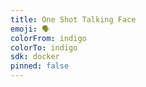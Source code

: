 ```yaml
---
title: One Shot Talking Face
emoji: 🗣
colorFrom: indigo
colorTo: indigo
sdk: docker
pinned: false
---
```

